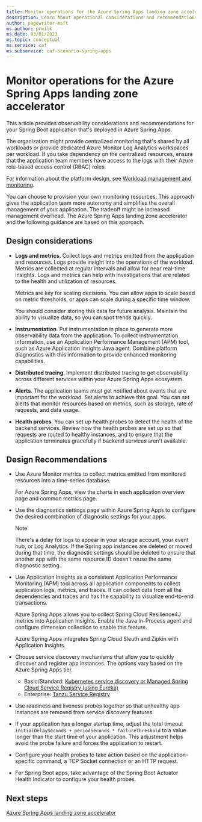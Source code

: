 ```yaml
---
title: Monitor operations for the Azure Spring Apps landing zone accelerator
description: Learn about operational considerations and recommendations for a Spring Boot workload.
author: pagewriter-msft
ms.author: prwilk
ms.date: 03/01/2023
ms.topic: conceptual
ms.service: caf
ms.subservice: caf-scenario-spring-apps
---
```


# Monitor operations for the Azure Spring Apps landing zone accelerator

This article provides observability considerations and recommendations for your Spring Boot application that's deployed in Azure Spring Apps.

The organization might provide centralized monitoring that's shared by all workloads or provide dedicated Azure Monitor Log Analytics workspaces per workload. If you take dependency on the centralized resources, ensure that the application team members have access to the logs with their Azure role-based access control (RBAC) roles.

For information about the platform design, see [Workload management and monitoring](/azure/cloud-adoption-framework/ready/landing-zone/design-area/management-workloads).

You can choose to provision your own monitoring resources. This approach gives the application team more autonomy and simplifies the overall management of your application. The tradeoff might be increased management overhead. The Azure Spring Apps landing zone accelerator and the following guidance are based on this approach.

## Design considerations

- **Logs and metrics**. Collect logs and metrics emitted from the application and resources. Logs provide insight into the operations of the workload. Metrics are collected at regular intervals and allow for near real-time insights. Logs and metrics can help with investigations that are related to the health and utilization of resources.

    Metrics are key for scaling decisions. You can allow apps to scale based on metric thresholds, or apps can scale during a specific time window.

    You should consider storing this data for future analysis. Maintain the ability to visualize data, so you can spot trends quickly.

- **Instrumentation**. Put instrumentation in place to generate more observability data from the application. To collect instrumentation information, use an Application Performance Management (APM) tool, such as Azure Application Insights Java agent. Combine platform diagnostics with this information to provide enhanced monitoring capabilities.

- **Distributed tracing**. Implement distributed tracing to get observability across different services within your Azure Spring Apps ecosystem.

- **Alerts**. The application teams must get notified about events that are important for the workload. Set alerts to achieve this goal. You can set alerts that monitor resources based on metrics, such as storage, rate of requests, and data usage.

- **Health probes**. You can set up health probes to detect the health of the backend services. Review how the health probes are set up so that requests are routed to healthy instances, and to ensure that the application terminates gracefully if backend services aren't available.

## Design Recommendations

- Use Azure Monitor metrics to collect metrics emitted from monitored resources into a time-series database.

    For Azure Spring Apps, view the charts in each application overview page and common metrics page.

- Use the diagnostics settings page within Azure Spring Apps to configure the desired combination of diagnostic settings for your apps.

    > [!NOTE]
    > There's a delay for logs to appear in your storage account, your event hub, or Log Analytics. If the Spring app instances are deleted or moved during that time, the diagnostic settings should be deleted to ensure that another app with the same resource ID doesn't reuse the same diagnostic setting.

- Use Application Insights as a consistent Application Performance Monitoring (APM) tool across all application components to collect application logs, metrics, and traces. It can collect data from all the dependencies and traces and has the capability to visualize end-to-end transactions.

    Azure Spring Apps allows you to collect Spring Cloud Resilience4J metrics into Application Insights. Enable the Java In-Process agent and configure dimension collection to enable this feature.

    Azure Spring Apps integrates Spring Cloud Sleuth and Zipkin with Application Insights.

- Choose service discovery mechanisms that allow you to quickly discover and register app instances. The options vary based on the Azure Spring Apps tier.

  - Basic/Standard: [Kubernetes service discovery or Managed Spring Cloud Service Registry (using Eureka)](/azure/spring-apps/how-to-service-registration?pivots=programming-language-java)
  - Enterprise: [Tanzu Service Registry](/azure/spring-apps/how-to-enterprise-service-registry)

- Use readiness and liveness probes together so that unhealthy app instances are removed from service discovery features.

- If your application has a longer startup time, adjust the total timeout `initialDelaySeconds + periodSeconds * failureThreshold` to a value longer than the start time of your application. This adjustment helps avoid the probe failure and forces the application to restart.

- Configure your health probes to take action based on the application-specific command, a TCP Socket connection or an HTTP request.

- For Spring Boot apps, take advantage of the Spring Boot Actuator Health Indicator to configure your health probes.

## Next steps

[Azure Spring Apps landing zone accelerator](./landing-zone-accelerator.md)